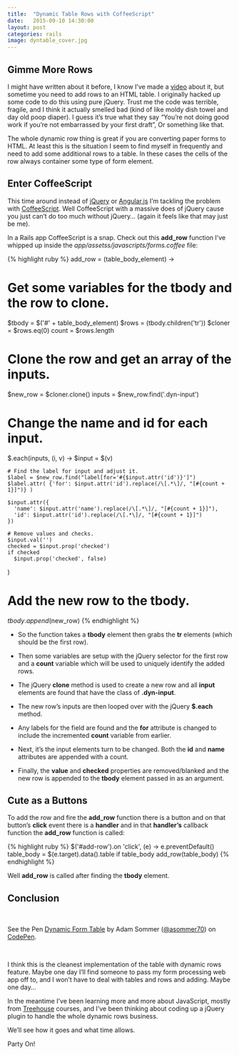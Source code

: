 ```yaml
---
title:  "Dynamic Table Rows with CoffeeScript"
date:   2015-09-10 14:30:00
layout: post
categories: rails
image: dyntable_cover.jpg
---
```



## Gimme More Rows

I might have written about it before, I know I’ve made a [video](https://youtu.be/q0-HLKpyvHs) about it, but sometime you need to add rows to an HTML table.  I originally hacked up some code to do this using pure jQuery.  Trust me the code was terrible, fragile, and I think it actually smelled bad (kind of like moldy dish towel and day old poop diaper).  I guess it’s true what they say “You’re not doing good work if you’re not embarrassed by your first draft”, Or something like that.

The whole dynamic row thing is great if you are converting paper forms to HTML.  At least this is the situation I seem to find myself in frequently and need to add some additional rows to a table.  In these cases the cells of the row always container some type of form element.

<!--more-->

## Enter CoffeeScript

This time around instead of [jQuery](https://jquery.com/) or [Angular.js](https://angularjs.org/) I’m tackling the problem with [CoffeeScript](http://coffeescript.org/).  Well CoffeeScript with a massive does of jQuery cause you just can’t do too much without jQuery… (again it feels like that may just be me).

In a Rails app CoffeeScript is a snap.  Check out this **add_row** function I’ve whipped up inside the *app/assetss/javascripts/forms.coffee* file:

{% highlight ruby %}
add_row = (table_body_element) ->
# Get some variables for the tbody and the row to clone.
  $tbody = $('#' + table_body_element)
  $rows = $($tbody.children('tr'))
  $cloner = $rows.eq(0)
  count = $rows.length

  # Clone the row and get an array of the inputs.
  $new_row = $cloner.clone()
  inputs = $new_row.find('.dyn-input')

  # Change the name and id for each input.
  $.each(inputs, (i, v) ->
    $input = $(v)

    # Find the label for input and adjust it.
    $label = $new_row.find("label[for='#{$input.attr('id')}']")
    $label.attr( {'for': $input.attr('id').replace(/\[.*\]/, "[#{count + 1}]")} )

    $input.attr({
      'name': $input.attr('name').replace(/\[.*\]/, "[#{count + 1}]"),
      'id': $input.attr('id').replace(/\[.*\]/, "[#{count + 1}]")
    })

    # Remove values and checks.
    $input.val('')
    checked = $input.prop('checked')
    if checked
      $input.prop('checked', false)
  )

  # Add the new row to the tbody.
  $tbody.append($new_row)
{% endhighlight %}


* So the function takes a **tbody** element then grabs the **tr** elements (which should be the first row).

* Then some variables are setup with the jQuery selector for the first row and a **count** variable which will be used to uniquely identify the added rows.

* The jQuery **clone** method is used to create a new row and all **input** elements are found that have the class of **.dyn-input**.

* The new row’s inputs are then looped over with the jQuery **$.each** method.

* Any labels for the field are found and the **for** attribute is changed to include the incremented **count** variable from earlier.

* Next, it’s the input elements turn to be changed.  Both the **id** and **name** attributes are appended with a count.

* Finally, the **value** and **checked** properties are removed/blanked and the new row is appended to the **tbody** element passed in as an argument.

## Cute as a  Buttons

To add the row and fire the **add_row** function there is a button and on that button’s **click** event there is a **handler** and in that **handler’s** callback function the **add_row** function is called:

{% highlight ruby %}
$('#add-row').on 'click', (e) ->
  e.preventDefault()
  table_body = $(e.target).data().table
  if table_body
    add_row(table_body)
{% endhighlight %}


Well **add_row** is called after finding the **tbody** element.

## Conclusion

<br/>

<p data-height="268" data-theme-id="0" data-slug-hash="OyVdLB" data-default-tab="result" data-user="asommer70" class='codepen'>See the Pen <a href='http://codepen.io/asommer70/pen/OyVdLB/'>Dynamic Form Table</a> by Adam Sommer (<a href='http://codepen.io/asommer70'>@asommer70</a>) on <a href='http://codepen.io'>CodePen</a>.</p>
<script async src="//assets.codepen.io/assets/embed/ei.js"></script>

<br/>


I think this is the cleanest implementation of the table with dynamic rows feature.  Maybe one day I’ll find someone to pass my form processing web app off to, and I won’t have to deal with tables and rows and adding.  Maybe one day…

In the meantime I’ve been learning more and more about JavaScript, mostly from [Treehouse](http://referrals.trhou.se/adamsommer) courses, and I’ve been thinking about coding up a jQuery plugin to handle the whole dynamic rows business.

We’ll see how it goes and what time allows.

Party On!

